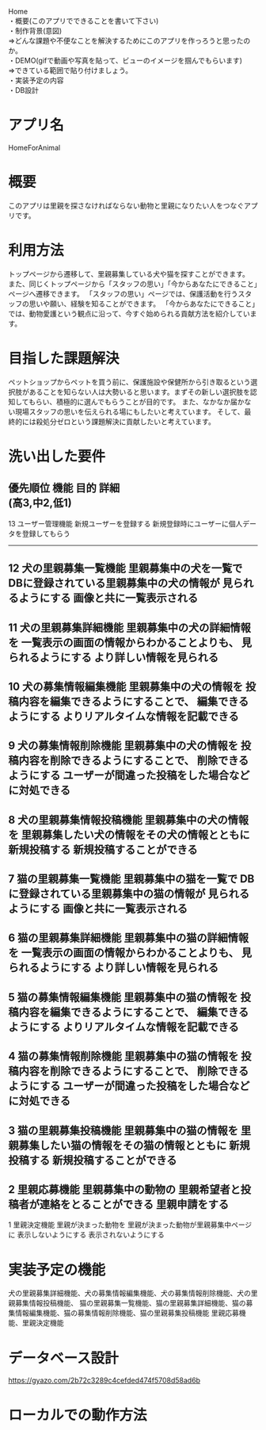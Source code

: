 Home						
・概要(このアプリでできることを書いて下さい)						
・制作背景(意図)						
⇒どんな課題や不便なことを解決するためにこのアプリを作っろうと思ったのか。						
・DEMO(gifで動画や写真を貼って、ビューのイメージを掴んでもらいます)						
⇒できている範囲で貼り付けましょう。						
・実装予定の内容						
・DB設計			

# アプリ名
HomeForAnimal

# 概要
このアプリは里親を探さなければならない動物と里親になりたい人をつなぐアプリです。
 
# 利用方法
 
トップページから遷移して、里親募集している犬や猫を探すことができます。
また、同じくトップページから「スタッフの思い」「今からあなたにできること」ページへ遷移できます。
「スタッフの思い」ページでは、保護活動を行うスタッフの思いや願い、経験を知ることができます。
「今からあなたにできること」では、動物愛護という観点に沿って、今すぐ始められる貢献方法を紹介しています。
 
# 目指した課題解決
 
ペットショップからペットを買う前に、保護施設や保健所から引き取るという選択肢があることを知らない人は大勢いると思います。まずその新しい選択肢を認知してもらい、積極的に選んでもらうことが目的です。
また、なかなか届かない現場スタッフの思いを伝えられる場にもしたいと考えています。
そして、最終的には殺処分ゼロという課題解決に貢献したいと考えています。
 
# 洗い出した要件

  優先順位       機能                   目的                    詳細                                                                                                                                             
(高3,中2,低1)  
 ----------------------------------------------------------------------------------------------------------
 13            ユーザー管理機能         新規ユーザーを登録する      新規登録時にユーザーに個人データを登録してもらう
 
 ----------------------------------------------------------------------------------------------------------
 12            犬の里親募集一覧機能      里親募集中の犬を一覧で      DBに登録されている里親募集中の犬の情報が
                                     見られるようにする          画像と共に一覧表示される
 ----------------------------------------------------------------------------------------------------------
 11            犬の里親募集詳細機能      里親募集中の犬の詳細情報を  一覧表示の画面の情報からわかることよりも、
                                      見られるようにする         より詳しい情報を見られる
 ----------------------------------------------------------------------------------------------------------
 10            犬の募集情報編集機能      里親募集中の犬の情報を      投稿内容を編集できるようにすることで、
                                      編集できるようにする       よりリアルタイムな情報を記載できる
 ----------------------------------------------------------------------------------------------------------
 9             犬の募集情報削除機能      里親募集中の犬の情報を      投稿内容を削除できるようにすることで、
                                      削除できるようにする       ユーザーが間違った投稿をした場合などに対処できる
 ----------------------------------------------------------------------------------------------------------
 8             犬の里親募集情報投稿機能   里親募集中の犬の情報を      里親募集したい犬の情報をその犬の情報とともに
                                      新規投稿する              新規投稿することができる
 ----------------------------------------------------------------------------------------------------------
 7             猫の里親募集一覧機能      里親募集中の猫を一覧で      DBに登録されている里親募集中の猫の情報が
                                      見られるようにする         画像と共に一覧表示される
 ----------------------------------------------------------------------------------------------------------
 6             猫の里親募集詳細機能      里親募集中の猫の詳細情報を   一覧表示の画面の情報からわかることよりも、
                                      見られるようにする         より詳しい情報を見られる
 ----------------------------------------------------------------------------------------------------------
 5             猫の募集情報編集機能      里親募集中の猫の情報を     投稿内容を編集できるようにすることで、
                                      編集できるようにする      よりリアルタイムな情報を記載できる
 ----------------------------------------------------------------------------------------------------------
 4             猫の募集情報削除機能      里親募集中の猫の情報を     投稿内容を削除できるようにすることで、
                                      削除できるようにする      ユーザーが間違った投稿をした場合などに対処できる
 ----------------------------------------------------------------------------------------------------------
 3             猫の里親募集投稿機能      里親募集中の猫の情報を     里親募集したい猫の情報をその猫の情報とともに
                                      新規投稿する             新規投稿することができる
 ----------------------------------------------------------------------------------------------------------
 2             里親応募機能             里親募集中の動物の        里親希望者と投稿者が連絡をとることができる
                                      里親申請をする
 ----------------------------------------------------------------------------------------------------------
 1             里親決定機能             里親が決まった動物を      里親が決まった動物が里親募集中ページに
                                      表示しないようにする      表示されないようにする


 
# 実装予定の機能
 犬の里親募集詳細機能、犬の募集情報編集機能、犬の募集情報削除機能、犬の里親募集情報投稿機能、
 猫の里親募集一覧機能、猫の里親募集詳細機能、猫の募集情報編集機能、猫の募集情報削除機能、猫の里親募集投稿機能
 里親応募機能、里親決定機能

 
# データベース設計
https://gyazo.com/2b72c3289c4cefded474f5708d58ad6b

 
# ローカルでの動作方法
